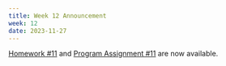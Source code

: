 ```yaml
---
title: Week 12 Announcement
week: 12
date: 2023-11-27
---
```


[Homework #11](https://basics.sjtu.edu.cn/~yangqizhe/pdf/algo2023w/homework/Algo-hw11.pdf) and [Program Assignment #11](https://leetcode.cn/problems/burst-balloons/) are now available. 

